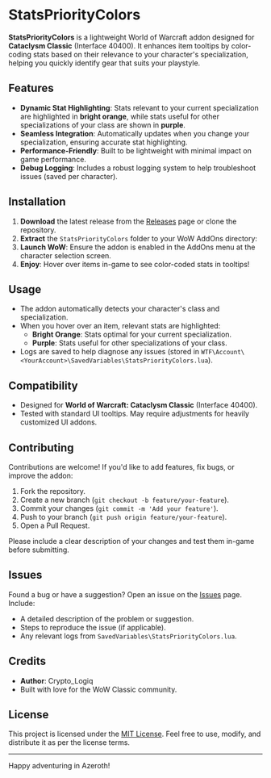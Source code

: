 # StatsPriorityColors

**StatsPriorityColors** is a lightweight World of Warcraft addon designed for **Cataclysm Classic** (Interface 40400). It enhances item tooltips by color-coding stats based on their relevance to your character's specialization, helping you quickly identify gear that suits your playstyle.

## Features

- **Dynamic Stat Highlighting**: Stats relevant to your current specialization are highlighted in **bright orange**, while stats useful for other specializations of your class are shown in **purple**.
- **Seamless Integration**: Automatically updates when you change your specialization, ensuring accurate stat highlighting.
- **Performance-Friendly**: Built to be lightweight with minimal impact on game performance.
- **Debug Logging**: Includes a robust logging system to help troubleshoot issues (saved per character).

## Installation

1. **Download** the latest release from the [Releases](https://github.com/CryptoLogiq/StatsPriorityColors/releases) page or clone the repository.
2. **Extract** the `StatsPriorityColors` folder to your WoW AddOns directory:
3. **Launch WoW**: Ensure the addon is enabled in the AddOns menu at the character selection screen.
4. **Enjoy**: Hover over items in-game to see color-coded stats in tooltips!

## Usage

- The addon automatically detects your character's class and specialization.
- When you hover over an item, relevant stats are highlighted:
  - **Bright Orange**: Stats optimal for your current specialization.
  - **Purple**: Stats useful for other specializations of your class.
- Logs are saved to help diagnose any issues (stored in `WTF\Account\<YourAccount>\SavedVariables\StatsPriorityColors.lua`).

## Compatibility

- Designed for **World of Warcraft: Cataclysm Classic** (Interface 40400).
- Tested with standard UI tooltips. May require adjustments for heavily customized UI addons.

## Contributing

Contributions are welcome! If you'd like to add features, fix bugs, or improve the addon:

1. Fork the repository.
2. Create a new branch (`git checkout -b feature/your-feature`).
3. Commit your changes (`git commit -m 'Add your feature'`).
4. Push to your branch (`git push origin feature/your-feature`).
5. Open a Pull Request.

Please include a clear description of your changes and test them in-game before submitting.

## Issues

Found a bug or have a suggestion? Open an issue on the [Issues](https://github.com/CryptoLogiq/StatsPriorityColors/issues) page. Include:
- A detailed description of the problem or suggestion.
- Steps to reproduce the issue (if applicable).
- Any relevant logs from `SavedVariables\StatsPriorityColors.lua`.

## Credits

- **Author**: Crypto_Logiq
- Built with love for the WoW Classic community.

## License

This project is licensed under the [MIT License](LICENSE). Feel free to use, modify, and distribute it as per the license terms.

---

Happy adventuring in Azeroth!
